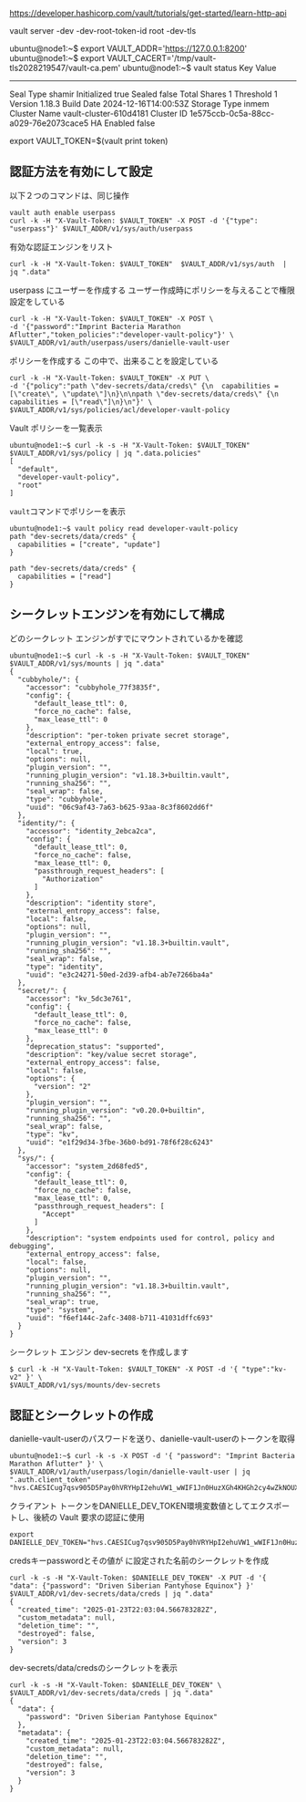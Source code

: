 
https://developer.hashicorp.com/vault/tutorials/get-started/learn-http-api


vault server -dev -dev-root-token-id root -dev-tls

ubuntu@node1:~$ export VAULT_ADDR='https://127.0.0.1:8200'
ubuntu@node1:~$ export VAULT_CACERT='/tmp/vault-tls2028219547/vault-ca.pem'
ubuntu@node1:~$ vault status
Key             Value
---             -----
Seal Type       shamir
Initialized     true
Sealed          false
Total Shares    1
Threshold       1
Version         1.18.3
Build Date      2024-12-16T14:00:53Z
Storage Type    inmem
Cluster Name    vault-cluster-610d4181
Cluster ID      1e575ccb-0c5a-88cc-a029-76e2073cace5
HA Enabled      false


export VAULT_TOKEN=$(vault print token)


## 認証方法を有効にして設定

以下２つのコマンドは、同じ操作
```
vault auth enable userpass
curl -k -H "X-Vault-Token: $VAULT_TOKEN" -X POST -d '{"type": "userpass"}' $VAULT_ADDR/v1/sys/auth/userpass
```

有効な認証エンジンをリスト
```
curl -k -H "X-Vault-Token: $VAULT_TOKEN"  $VAULT_ADDR/v1/sys/auth  | jq ".data"
```

userpass にユーザーを作成する
ユーザー作成時にポリシーを与えることで権限設定をしている

```
curl -k -H "X-Vault-Token: $VAULT_TOKEN" -X POST \
-d '{"password":"Imprint Bacteria Marathon Aflutter","token_policies":"developer-vault-policy"}' \
$VAULT_ADDR/v1/auth/userpass/users/danielle-vault-user
```

ポリシーを作成する
この中で、出来ることを設定している

```
curl -k -H "X-Vault-Token: $VAULT_TOKEN" -X PUT \
-d '{"policy":"path \"dev-secrets/data/creds\" {\n  capabilities = [\"create\", \"update\"]\n}\n\npath \"dev-secrets/data/creds\" {\n  capabilities = [\"read\"]\n}\n"}' \
$VAULT_ADDR/v1/sys/policies/acl/developer-vault-policy
```

Vault ポリシーを一覧表示

```
ubuntu@node1:~$ curl -k -s -H "X-Vault-Token: $VAULT_TOKEN" $VAULT_ADDR/v1/sys/policy | jq ".data.policies"
[
  "default",
  "developer-vault-policy",
  "root"
]
```

`vault`コマンドでポリシーを表示

```
ubuntu@node1:~$ vault policy read developer-vault-policy
path "dev-secrets/data/creds" {
  capabilities = ["create", "update"]
}

path "dev-secrets/data/creds" {
  capabilities = ["read"]
}
```


## シークレットエンジンを有効にして構成

どのシークレット エンジンがすでにマウントされているかを確認

```
ubuntu@node1:~$ curl -k -s -H "X-Vault-Token: $VAULT_TOKEN" $VAULT_ADDR/v1/sys/mounts | jq ".data"
{
  "cubbyhole/": {
    "accessor": "cubbyhole_77f3835f",
    "config": {
      "default_lease_ttl": 0,
      "force_no_cache": false,
      "max_lease_ttl": 0
    },
    "description": "per-token private secret storage",
    "external_entropy_access": false,
    "local": true,
    "options": null,
    "plugin_version": "",
    "running_plugin_version": "v1.18.3+builtin.vault",
    "running_sha256": "",
    "seal_wrap": false,
    "type": "cubbyhole",
    "uuid": "06c9af43-7a63-b625-93aa-8c3f8602dd6f"
  },
  "identity/": {
    "accessor": "identity_2ebca2ca",
    "config": {
      "default_lease_ttl": 0,
      "force_no_cache": false,
      "max_lease_ttl": 0,
      "passthrough_request_headers": [
        "Authorization"
      ]
    },
    "description": "identity store",
    "external_entropy_access": false,
    "local": false,
    "options": null,
    "plugin_version": "",
    "running_plugin_version": "v1.18.3+builtin.vault",
    "running_sha256": "",
    "seal_wrap": false,
    "type": "identity",
    "uuid": "e3c24271-50ed-2d39-afb4-ab7e7266ba4a"
  },
  "secret/": {
    "accessor": "kv_5dc3e761",
    "config": {
      "default_lease_ttl": 0,
      "force_no_cache": false,
      "max_lease_ttl": 0
    },
    "deprecation_status": "supported",
    "description": "key/value secret storage",
    "external_entropy_access": false,
    "local": false,
    "options": {
      "version": "2"
    },
    "plugin_version": "",
    "running_plugin_version": "v0.20.0+builtin",
    "running_sha256": "",
    "seal_wrap": false,
    "type": "kv",
    "uuid": "e1f29d34-3fbe-36b0-bd91-78f6f28c6243"
  },
  "sys/": {
    "accessor": "system_2d68fed5",
    "config": {
      "default_lease_ttl": 0,
      "force_no_cache": false,
      "max_lease_ttl": 0,
      "passthrough_request_headers": [
        "Accept"
      ]
    },
    "description": "system endpoints used for control, policy and debugging",
    "external_entropy_access": false,
    "local": false,
    "options": null,
    "plugin_version": "",
    "running_plugin_version": "v1.18.3+builtin.vault",
    "running_sha256": "",
    "seal_wrap": true,
    "type": "system",
    "uuid": "f6ef144c-2afc-3408-b711-41031dffc693"
  }
}
```

シークレット エンジン dev-secrets を作成します

```
$ curl -k -H "X-Vault-Token: $VAULT_TOKEN" -X POST -d '{ "type":"kv-v2" }' \
$VAULT_ADDR/v1/sys/mounts/dev-secrets
```

## 認証とシークレットの作成

danielle-vault-userのパスワードを送り、danielle-vault-userのトークンを取得

```
ubuntu@node1:~$ curl -k -s -X POST -d '{ "password": "Imprint Bacteria Marathon Aflutter" }' \
$VAULT_ADDR/v1/auth/userpass/login/danielle-vault-user | jq ".auth.client_token"
"hvs.CAESICug7qsv905D5Pay0hVRYHpI2ehuVW1_wWIF1Jn0HuzXGh4KHGh2cy4wZkNOUXg0RmsycGdQUzF5TGNvR1BzUWI"
```


クライアント トークンをDANIELLE_DEV_TOKEN環境変数値としてエクスポートし、後続の Vault 要求の認証に使用
```
export DANIELLE_DEV_TOKEN="hvs.CAESICug7qsv905D5Pay0hVRYHpI2ehuVW1_wWIF1Jn0HuzXGh4KHGh2cy4wZkNOUXg0RmsycGdQUzF5TGNvR1BzUWI"
```


credsキーpasswordとその値が に設定された名前のシークレットを作成
```
curl -k -s -H "X-Vault-Token: $DANIELLE_DEV_TOKEN" -X PUT -d '{ "data": {"password": "Driven Siberian Pantyhose Equinox"} }' $VAULT_ADDR/v1/dev-secrets/data/creds | jq ".data"
{
  "created_time": "2025-01-23T22:03:04.566783282Z",
  "custom_metadata": null,
  "deletion_time": "",
  "destroyed": false,
  "version": 3
}
```


dev-secrets/data/credsのシークレットを表示
```
curl -k -s -H "X-Vault-Token: $DANIELLE_DEV_TOKEN" \
$VAULT_ADDR/v1/dev-secrets/data/creds | jq ".data"
{
  "data": {
    "password": "Driven Siberian Pantyhose Equinox"
  },
  "metadata": {
    "created_time": "2025-01-23T22:03:04.566783282Z",
    "custom_metadata": null,
    "deletion_time": "",
    "destroyed": false,
    "version": 3
  }
}
```

